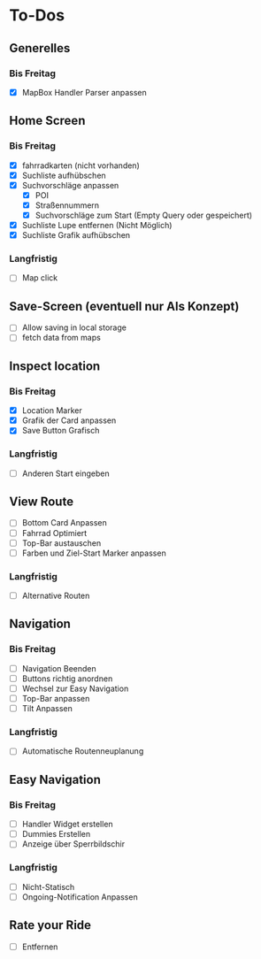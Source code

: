 # To-Dos

## Generelles

### Bis Freitag

- [x] MapBox Handler Parser anpassen

## Home Screen

### Bis Freitag

- [x] fahrradkarten (nicht vorhanden)
- [x] Suchliste aufhübschen
- [x] Suchvorschläge anpassen
  - [x] POI
  - [x] Straßennummern
  - [x] Suchvorschläge zum Start (Empty Query oder gespeichert)
- [x] Suchliste Lupe entfernen (Nicht Möglich)
- [x] Suchliste Grafik aufhübschen

### Langfristig

- [ ] Map click

## Save-Screen (eventuell nur Als Konzept)

- [ ] Allow saving in local storage
- [ ] fetch data from maps

## Inspect location

### Bis Freitag

- [x] Location Marker
- [x] Grafik der Card anpassen
- [x] Save Button Grafisch

### Langfristig

- [ ] Anderen Start eingeben

## View Route

- [ ] Bottom Card Anpassen
- [ ] Fahrrad Optimiert
- [ ] Top-Bar austauschen
- [ ] Farben und Ziel-Start Marker anpassen

### Langfristig

- [ ] Alternative Routen

## Navigation

### Bis Freitag

- [ ] Navigation Beenden
- [ ] Buttons richtig anordnen
- [ ] Wechsel zur Easy Navigation
- [ ] Top-Bar anpassen
- [ ] Tilt Anpassen

### Langfristig

- [ ] Automatische Routenneuplanung

## Easy Navigation

### Bis Freitag

- [ ] Handler Widget erstellen
- [ ] Dummies Erstellen
- [ ] Anzeige über Sperrbildschir

### Langfristig

- [ ] Nicht-Statisch
- [ ] Ongoing-Notification Anpassen

## Rate your Ride

- [ ] Entfernen
